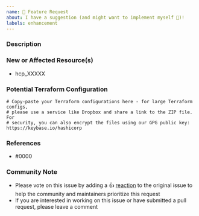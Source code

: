 ```yaml
---
name: 🚀 Feature Request
about: I have a suggestion (and might want to implement myself 🙂)!
labels: enhancement
---
```


### Description

<!--- Please leave a helpful description of the feature request here. --->

### New or Affected Resource(s)

<!--- Please list the new or affected resources and data sources. --->

* hcp_XXXXX

### Potential Terraform Configuration

```hcl
# Copy-paste your Terraform configurations here - for large Terraform configs,
# please use a service like Dropbox and share a link to the ZIP file. For
# security, you can also encrypt the files using our GPG public key: https://keybase.io/hashicorp
```

### References

<!---
Are there any other GitHub issues (open or closed) or pull requests that should be linked here?
--->

* #0000

<!--- Please keep this note for the community --->

### Community Note

* Please vote on this issue by adding a 👍 [reaction](https://blog.github.com/2016-03-10-add-reactions-to-pull-requests-issues-and-comments/) to the original issue to help the community and maintainers prioritize this request
* If you are interested in working on this issue or have submitted a pull request, please leave a comment

<!--- Thank you for keeping this note for the community --->
